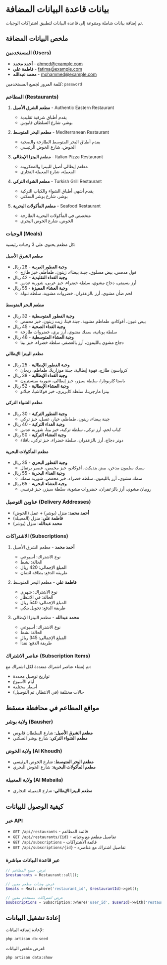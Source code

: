 # بيانات قاعدة البيانات المضافة

تم إضافة بيانات شاملة ومتنوعة إلى قاعدة البيانات لتطبيق اشتراكات الوجبات.

## ملخص البيانات المضافة

### المستخدمين (Users)
- **أحمد محمد** - ahmed@example.com
- **فاطمة علي** - fatima@example.com  
- **محمد عبدالله** - mohammed@example.com

كلمة المرور لجميع المستخدمين: `password`

### المطاعم (Restaurants)
1. **مطعم الشرق الأصيل** - Authentic Eastern Restaurant
   - يقدم أطباق شرقية تقليدية
   - بوشر، شارع السلطان قابوس

2. **مطعم البحر المتوسط** - Mediterranean Restaurant
   - يقدم أطباق البحر المتوسط الطازجة والصحية
   - الخوض، شارع الخوض الرئيسي

3. **مطعم البيتزا الإيطالي** - Italian Pizza Restaurant
   - مطعم إيطالي أصيل للبيتزا والمعكرونة
   - المعبيلة، شارع المعبيلة التجاري

4. **مطعم الشواء التركي** - Turkish Grill Restaurant
   - يقدم أشهى أطباق الشواء والكباب التركية
   - بوشر، شارع بوشر السكني

5. **مطعم المأكولات البحرية** - Seafood Restaurant
   - متخصص في المأكولات البحرية الطازجة
   - الخوض، شارع الخوض البحري

### الوجبات (Meals)
كل مطعم يحتوي على 3 وجبات رئيسية:

#### مطعم الشرق الأصيل
- **وجبة الفطور العربية** - 28 ريال
  - فول مدمس، بيض مسلوق، جبنة بيضاء، زيتون، طماطم، خبز طازج
- **وجبة الغداء التقليدية** - 42 ريال
  - أرز بسمتي، دجاج مشوي، سلطة خضراء، خبز عربي، شوربة عدس
- **وجبة العشاء المميزة** - 55 ريال
  - لحم ضأن مشوي، أرز بالزعفران، خضروات مشوية، سلطة تبولة

#### مطعم البحر المتوسط
- **وجبة الفطور المتوسطية** - 32 ريال
  - بيض عيون، أفوكادو، طماطم مشوية، جبنة فيتا، زيت زيتون، خبز محمص
- **وجبة الغداء الصحية** - 45 ريال
  - سلطة يونانية، سمك مشوي، أرز بري، خضروات طازجة
- **وجبة العشاء المتوسطية** - 48 ريال
  - دجاج مشوي بالليمون، أرز بالعصفر، سلطة خضراء، خبز بيتا

#### مطعم البيتزا الإيطالي
- **وجبة الفطور الإيطالية** - 25 ريال
  - كرواسون طازج، قهوة إيطالية، جبنة موزاريلا، طماطم، ريحان
- **وجبة الغداء الإيطالية** - 38 ريال
  - باستا كاربونارا، سلطة سيزر، خبز إيطالي، شوربة مينسترون
- **وجبة العشاء الإيطالية** - 52 ريال
  - بيتزا مارجريتا، سلطة كابريزي، خبز فوكاشيا، جيلاتو

#### مطعم الشواء التركي
- **وجبة الفطور التركية** - 30 ريال
  - جبنة بيضاء، زيتون، طماطم، خيار، عسل، خبز تركي
- **وجبة الغداء التركية** - 40 ريال
  - كباب لحم، أرز تركي، سلطة تركية، خبز بيتا، شوربة عدس
- **وجبة العشاء التركية** - 50 ريال
  - دونر دجاج، أرز بالزعفران، سلطة خضراء، خبز تركي، باقلاء

#### مطعم المأكولات البحرية
- **وجبة الفطور البحري** - 35 ريال
  - سمك سلمون مدخن، بيض بنديكت، أفوكادو، خبز محمص، عصير برتقال
- **وجبة الغداء البحرية** - 55 ريال
  - سمك مشوي، أرز بالليمون، سلطة خضراء، خبز محمص، شوربة سمك
- **وجبة العشاء البحرية** - 65 ريال
  - روبيان مشوي، أرز بالزعفران، خضروات مشوية، سلطة سيزر، خبز فرنسي

### عناوين التوصيل (Delivery Addresses)
- **أحمد محمد**: منزل (بوشر) + عمل (الخوض)
- **فاطمة علي**: منزل (المعبيلة)
- **محمد عبدالله**: منزل (بوشر)

### الاشتراكات (Subscriptions)
1. **أحمد محمد** - مطعم الشرق الأصيل
   - نوع الاشتراك: أسبوعي
   - الحالة: نشط
   - المبلغ الإجمالي: 420 ريال
   - طريقة الدفع: بطاقة ائتمان

2. **فاطمة علي** - مطعم البحر المتوسط
   - نوع الاشتراك: شهري
   - الحالة: في الانتظار
   - المبلغ الإجمالي: 540 ريال
   - طريقة الدفع: تحويل بنكي

3. **محمد عبدالله** - مطعم البيتزا الإيطالي
   - نوع الاشتراك: أسبوعي
   - الحالة: نشط
   - المبلغ الإجمالي: 345 ريال
   - طريقة الدفع: نقداً

### عناصر الاشتراك (Subscription Items)
تم إنشاء عناصر اشتراك متعددة لكل اشتراك مع:
- تواريخ توصيل محددة
- أيام الأسبوع
- أسعار مختلفة
- حالات مختلفة (في الانتظار، تم التوصيل)

## مواقع المطاعم في محافظة مسقط

### ولاية بوشر (Bausher)
- **مطعم الشرق الأصيل**: شارع السلطان قابوس
- **مطعم الشواء التركي**: شارع بوشر السكني

### ولاية الخوض (Al Khoudh)
- **مطعم البحر المتوسط**: شارع الخوض الرئيسي
- **مطعم المأكولات البحرية**: شارع الخوض البحري

### ولاية المعبيلة (Al Mabaila)
- **مطعم البيتزا الإيطالي**: شارع المعبيلة التجاري

## كيفية الوصول للبيانات

### عبر API
- `GET /api/restaurants` - قائمة المطاعم
- `GET /api/restaurants/{id}` - تفاصيل مطعم مع وجباته
- `GET /api/subscriptions` - قائمة الاشتراكات
- `GET /api/subscriptions/{id}` - تفاصيل اشتراك مع عناصره

### عبر قاعدة البيانات مباشرة
```php
// عرض جميع المطاعم
$restaurants = Restaurant::all();

// عرض وجبات مطعم معين
$meals = Meal::where('restaurant_id', $restaurantId)->get();

// عرض اشتراكات مستخدم معين
$subscriptions = Subscription::where('user_id', $userId)->with('restaurant')->get();
```

## إعادة تشغيل البيانات
لإعادة إضافة البيانات:
```bash
php artisan db:seed
```

لعرض ملخص البيانات:
```bash
php artisan data:show
```
